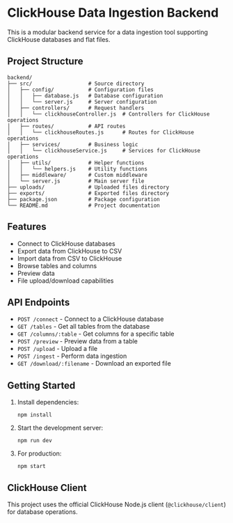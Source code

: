 # ClickHouse Data Ingestion Backend

This is a modular backend service for a data ingestion tool supporting ClickHouse databases and flat files.

## Project Structure

```
backend/
├── src/                  # Source directory
│   ├── config/           # Configuration files
│   │   ├── database.js   # Database configuration
│   │   └── server.js     # Server configuration
│   ├── controllers/      # Request handlers
│   │   └── clickhouseController.js  # Controllers for ClickHouse operations
│   ├── routes/           # API routes
│   │   └── clickhouseRoutes.js      # Routes for ClickHouse operations
│   ├── services/         # Business logic
│   │   └── clickhouseService.js     # Services for ClickHouse operations
│   ├── utils/            # Helper functions
│   │   └── helpers.js    # Utility functions
│   ├── middleware/       # Custom middleware
│   └── server.js         # Main server file
├── uploads/              # Uploaded files directory
├── exports/              # Exported files directory
├── package.json          # Package configuration
└── README.md             # Project documentation
```

## Features

- Connect to ClickHouse databases
- Export data from ClickHouse to CSV
- Import data from CSV to ClickHouse
- Browse tables and columns
- Preview data
- File upload/download capabilities

## API Endpoints

- `POST /connect` - Connect to a ClickHouse database
- `GET /tables` - Get all tables from the database
- `GET /columns/:table` - Get columns for a specific table
- `POST /preview` - Preview data from a table
- `POST /upload` - Upload a file
- `POST /ingest` - Perform data ingestion
- `GET /download/:filename` - Download an exported file

## Getting Started

1. Install dependencies:

   ```
   npm install
   ```

2. Start the development server:

   ```
   npm run dev
   ```

3. For production:
   ```
   npm start
   ```

## ClickHouse Client

This project uses the official ClickHouse Node.js client (`@clickhouse/client`) for database operations.
